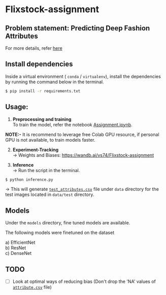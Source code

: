 # Flixstock-assignment

## Problem statement: Predicting Deep Fashion Attributes
For more details, refer [here](https://github.com/vasudev-sharma/Flixstock-assignment/blob/master/Problem_Statement.pdf)

## Install dependencies
Inside a virtual environment ( `conda` / `virtualenv`), install the dependencies by running the command below in the terminal. <br>
```bash
$ pip install -r requirements.txt
```

## Usage:

1. **Preprocessing and training**<br>
  To train the model, refer the notebook [Assignment.ipynb](https://github.com/vasudev-sharma/Flixstock-assignment/blob/master/Assignment.ipynb).<br>

  **NOTE:-** It is recommend to leverage free Colab GPU resource, if personal GPU is not available, to train models faster.

2. **Experiment-Tracking**<br>
-> Weights and Biases: https://wandb.ai/vs74/Flixstock-assignment

3. **Inference** <br>
-> Run the script in the terminal.<br>
```bash 
$ python inference.py
```
-> This will generate [`test_attributes.csv`](https://github.com/vasudev-sharma/Flixstock-assignment/blob/master/data/test_attributes.csv) file under `data` directory for the test images located in `data/test` directory. 

## Models
Under the `models` directory, fine tuned models are available.

The following models were finetuned on the dataset<br>

a) EfficientNet <br>
b) ResNet <br>
c) DenseNet<br>

## TODO
- [ ] Look at optimal ways of reducing bias (Don't drop the 'NA' values of [`attribute.csv`](https://github.com/vasudev-sharma/Flixstock-assignment/blob/master/data/attributes.csv) file)
